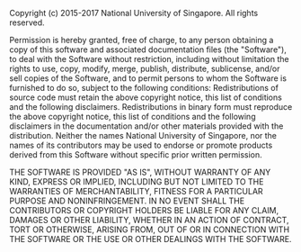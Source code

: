 Copyright (c) 2015-2017 National University of Singapore. All rights reserved.

Permission is hereby granted, free of charge, to any person obtaining
a copy of this software and associated documentation files (the
"Software"), to deal with the Software without restriction, including
without limitation the rights to use, copy, modify, merge, publish,
distribute, sublicense, and/or sell copies of the Software, and to
permit persons to whom the Software is furnished to do so, subject to
the following conditions: Redistributions of source code must retain
the above copyright notice, this list of conditions and the following
disclaimers. Redistributions in binary form must reproduce the above
copyright notice, this list of conditions and the following
disclaimers in the documentation and/or other materials provided with
the distribution. Neither the names National University of Singapore,
nor the names of its contributors may be used to endorse or promote
products derived from this Software without specific prior written
permission.

THE SOFTWARE IS PROVIDED "AS IS", WITHOUT WARRANTY OF ANY KIND,
EXPRESS OR IMPLIED, INCLUDING BUT NOT LIMITED TO THE WARRANTIES OF
MERCHANTABILITY, FITNESS FOR A PARTICULAR PURPOSE AND
NONINFRINGEMENT. IN NO EVENT SHALL THE CONTRIBUTORS OR COPYRIGHT
HOLDERS BE LIABLE FOR ANY CLAIM, DAMAGES OR OTHER LIABILITY, WHETHER
IN AN ACTION OF CONTRACT, TORT OR OTHERWISE, ARISING FROM, OUT OF OR
IN CONNECTION WITH THE SOFTWARE OR THE USE OR OTHER DEALINGS WITH THE
SOFTWARE.


